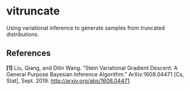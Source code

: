 # vitruncate

Using variational inference to generate samples from truncated distributions.

## References

**[1]** Liu, Qiang, and Dilin Wang. “Stein Variational Gradient Descent: A General Purpose Bayesian Inference Algorithm.” ArXiv:1608.04471 [Cs, Stat], Sept. 2019. http://arxiv.org/abs/1608.04471.